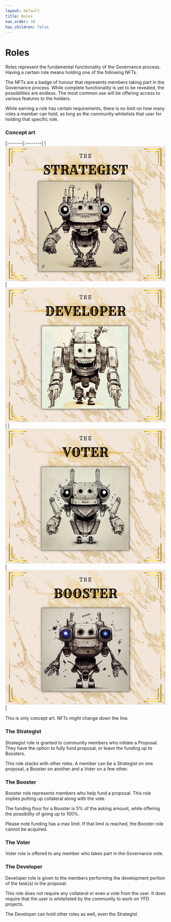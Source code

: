 ```yaml
---
layout: default
title: Roles
nav_order: 10
has_children: false
---
```


Roles
=====

Roles represent the fundamental functionality of the Governance process. Having a certain role means holding one of the following NFTs.

The NFTs are a badge of honour that represents members taking part in the Governance process. While complete functionality is yet to be revealed, the possibilities are endless. The most common use will be offering access to various features to the holders.

While earning a role has certain requirements, there is no limit on how many roles a member can hold, as long as the community whitelists that user for holding that specific role.

### Concept art

|:-------|:--------|
| ![](/assets/images/learn/role/strategist.png) | ![](/assets/images/learn/role/developer.png) |
| ![](/assets/images/learn/role/voter.png) | ![](/assets/images/learn/role/booster.png) |


This is only concept art. NFTs might change down the line.

### The Strategist

Strategist role is granted to community members who initiate a Proposal. They have the option to fully fund proposal, or leave the funding up to Boosters.

This role stacks with other roles. A member can be a Strategist on one proposal, a Booster on another and a Voter on a few other.

### The Booster

Booster role represents members who help fund a proposal. This role implies putting up collateral along with the vote.

The funding floor for a Booster is 5% of the asking amount, while offering the possibility of going up to 100%.

Please note funding has a max limit. If that limit is reached, the Booster role cannot be acquired.

### The Voter

Voter role is offered to any member who takes part in the Governance vote.

### The Developer

Developer role is given to the members performing the development portion of the task(s) in the proposal.

This role does not require any collateral or even a vote from the user. It does require that the user is whitelisted by the community to work on YFD projects.

The Developer can hold other roles as well, even the Strategist